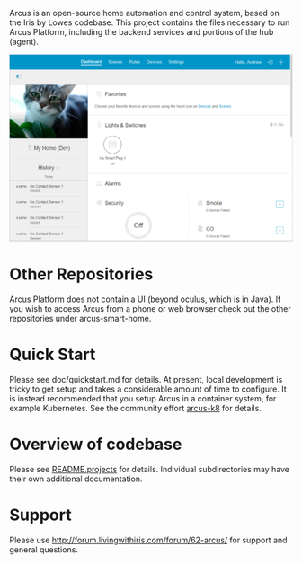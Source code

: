 Arcus is an open-source home automation and control system, based on the Iris by Lowes codebase.
This project contains the files necessary to run Arcus Platform, including the backend services and portions of the hub (agent).

![Arcus Screenshot on Arcus Web Dashboard](docs/screenshot.png)

# Other Repositories

Arcus Platform does not contain a UI (beyond oculus, which is in Java). If you wish to access Arcus from a phone or web browser check out the other repositories under arcus-smart-home.

# Quick Start
Please see doc/quickstart.md for details. At present, local development is tricky to get setup and takes a considerable amount of time to configure. It is instead recommended that you setup Arcus in a container system, for example Kubernetes. See the community effort [arcus-k8](https://github.com/wl-net/arcus-k8) for details.

# Overview of codebase

Please see [README.projects](README.projects) for details. Individual subdirectories may have their own additional documentation.

# Support

Please use http://forum.livingwithiris.com/forum/62-arcus/ for support and general questions.
